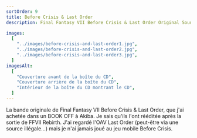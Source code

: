 ```yaml
---
sortOrder: 9
title: Before Crisis & Last Order
description: Final Fantasy VII Before Crisis & Last Order Original Soundtrack

images:
  [
    "../images/before-crisis-and-last-order1.jpg",
    "../images/before-crisis-and-last-order2.jpg",
    "../images/before-crisis-and-last-order3.jpg",
  ]
imagesAlt:
  [
    "Couverture avant de la boîte du CD",
    "Couverture arrière de la boîte du CD",
    "Intérieur de la boîte du CD montrant le CD",
  ]
---
```


La bande originale de Final Fantasy VII Before Crisis & Last Order, que j'ai achetée dans un BOOK OFF à Akiba. Je sais qu'ils l'ont rééditée après la sortie de FFVII Rebirth. J'ai regardé l'OAV Last Order (peut-être via une source illégale...) mais je n'ai jamais joué au jeu mobile Before Crisis.
